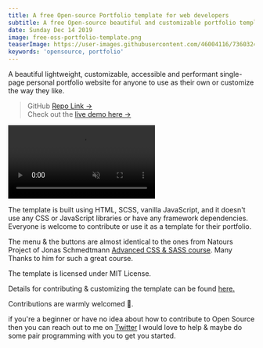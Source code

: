 ```yaml
---
title: A free Open-source Portfolio template for web developers
subtitle: A free Open-source beautiful and customizable portfolio template for anyone to freely use as their own or customize to their liking. Built only with HTML, SCSS and Vanilla JS.
date: Sunday Dec 14 2019
image: free-oss-portfolio-template.png
teaserImage: https://user-images.githubusercontent.com/46004116/73603241-2110f780-45a2-11ea-9567-40b6913faa3a.png
keywords: 'opensource, portfolio'
---
```


A beautiful lightweight, customizable, accessible and performant single-page personal portfolio website for anyone to use as their own or customize the way they like.

<blockquote>
    <div>
        GitHub <a href="https://github.com/nisarhassan12/portfolio" target="_blank">Repo Link →</a>
    </div>
    <div>
        Check out the <a href="https://nisar.surge.sh" target="_blank">live demo here →</a>
    </div>
</blockquote>

<video autoPlay loop muted playsInline>
    <source src='/portfolio.mp4' type="video/mp4"/>
</video> 

The template is built using HTML, SCSS, vanilla JavaScript, and it doesn't use any CSS or JavaScript libraries or have any framework dependencies. Everyone is welcome to contribute or use it as a template for their portfolio. 

The menu & the buttons are almost identical to the ones from Natours Project of Jonas Schmedtmann [Advanced CSS & SASS course][course]. Many Thanks to him for such a great course.

The template is licensed under MIT License.

Details for contributing & customizing the template can be found [here.](https://github.com/nisarhassan12/portfolio#-getting-started) 

Contributions are warmly welcomed 🥰. 

if you're a beginner or have no idea about how to contribute to Open Source then you can reach out to me on [Twitter](https://twitter.com/nisarhassan12) I would love to help & maybe do some pair programming with you to get you started.

[site]: https://nisar.surge.sh
[repo]: https://github.com/nisarhassan12/portfolio
[course]: https://www.udemy.com/course/advanced-css-and-sass/
 